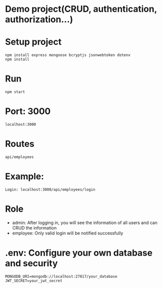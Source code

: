 # Demo project(CRUD, authentication, authorization...)
# Setup project
	npm install express mongoose bcryptjs jsonwebtoken dotenv
 	npm install
# Run
	npm start
# Port: 3000
 	localhost:3000 
# Routes
 	api/employees
# Example:
	Login: localhost:3000/api/employees/login
# Role
- admin: After logging in, you will see the information of all users and can CRUD the information
- employee: Only valid login will be notified successfully
# .env: Configure your own database and security
	MONGODB_URI=mongodb://localhost:27017/your_database
	JWT_SECRET=your_jwt_secret

